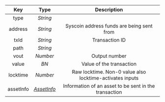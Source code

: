 |    Key    |              Type               |                       Description                        |
| :-------: | :-----------------------------: | :------------------------------------------------------: |
|   type    |            *String*             |                                                          |
|  address  |            *String*             |        Syscoin address funds are being sent from         |
|   txId    |            *String*             |                      Transaction ID                      |
|   path    |            *String*             |                                                          |
|   vout    |            *Number*             |                      Output number                       |
|   value   |              *BN*               |                 Value of the transaction                 |
| locktime  |            *Number*             | Raw locktime. Non-0 value also locktime-activates inputs |
| assetInfo | [*AssetInfo*](types/#assetinfo) |  Information of an asset to be sent in the transaction   |

